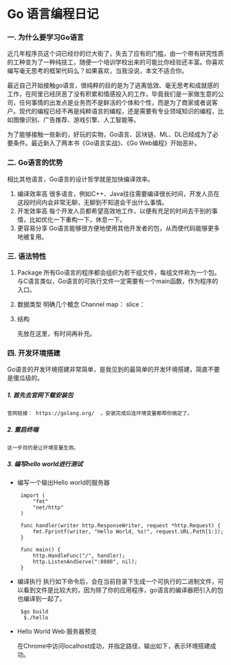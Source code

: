 # Go 语言编程日记

### 一. 为什么要学习Go语言

近几年程序员这个词已经炒的烂大街了，失去了应有的门槛，由一个带有研究性质的工种变为了一种纯技工，随便一个培训学校出来的可能比你经验还丰富。你喜欢编写毫无思考的框架代码么？如果喜欢，当我没说，本文不适合你。

最近自己开始接触go语言，很纯粹的目的是为了逃离低效、毫无思考和成就感的工作，在阿里已经厌恶了没有积累和情感投入的工作，毕竟我们是一家做生意的公司，任何事情的出发点是业务而不是鲜活的个体和个性，而是为了商家或者说客户。现代的编程已经不再是纯粹语言的编程，还是需要有专业领域知识的编程，比如图像识别、广告推荐、游戏引擎、人工智能等。

为了能够接触一些新的，好玩的实物，Go语言、区块链、ML、DL已经成为了必要条件。最近新入了两本书《Go语言实战》、《Go Web编程》开始恶补。

### 二. Go语言的优势


相比其他语言，Go语言的设计哲学就是加快编译效率。

 1. 编译效率高
    很多语言，例如C++、Java往往需要编译很长时间，开发人员在这段时间内会非常无聊，无聊到不知道会干出什么事情。
 2. 开发效率高
    每个开发人员都希望高效地工作，以便有充足的时间去干别的事情，比如优化一下重构一下，休息一下。
 3. 更容易分享
    Go语言能够很方便地使用其他开发者的包，从而使代码能够更多地被复用。



### 三. 语法特性


1. Package
    所有Go语言的程序都会组织为若干组文件，每组文件称为一个包。与C语言类似，Go语言的可执行文件一定需要有一个main函数，作为程序的入口。

2. 数据类型
明确几个概念
Channel
map：
slice：

3. 结构

    先放在这里，有时间再补充。
    
### 四. 开发环境搭建
Go语言的开发环境搭建非常简单，是我见到的最简单的开发环境搭建，简直不要是傻瓜级的。

##### 1. 首先去官网下载安装包
    官网链接： https://golang.org/  。安装完成后连环境变量都帮你搞定了。

##### 2. 重启终端
    这一步目的是让环境变量生效。

##### 3. 编写hello world进行测试

 - 编写一个输出Hello world的服务器
    
        import (
            "fmt"
            "net/http"
        )
        
        func handler(writer http.ResponseWriter, request *http.Request) {
            fmt.Fprintf(writer, "Hello World, %s!", request.URL.Path[1:]);
        }
        
        func main() {
            http.HandleFunc("/", handler);
            http.ListenAndServe(":8080", nil);
        }
    
    
 - 编译执行
    执行如下命令后，会在当前目录下生成一个可执行的二进制文件，可以看到文件是比较大的，因为除了你的应用程序，go语言的编译器把引入的包也编译到一起了。

        $go build
         $./hello
        
    
    

 - Hello World Web 服务器预览
 
    在Chrome中访问localhost成功，并指定路径，输出如下，表示环境搭建成功。

  
